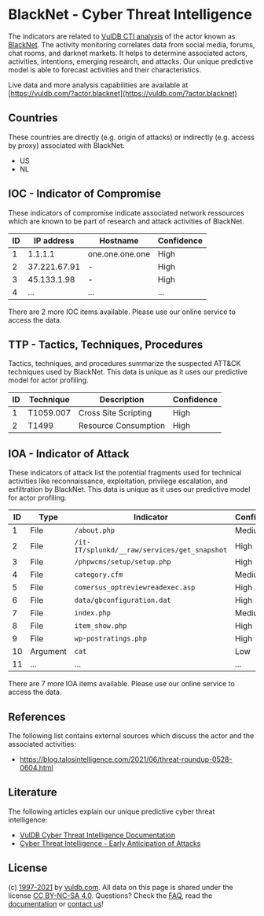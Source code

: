# BlackNet - Cyber Threat Intelligence

The indicators are related to [VulDB CTI analysis](https://vuldb.com/?doc.cti) of the actor known as [BlackNet](https://vuldb.com/?actor.blacknet). The activity monitoring correlates data from social media, forums, chat rooms, and darknet markets. It helps to determine associated actors, activities, intentions, emerging research, and attacks. Our unique predictive model is able to forecast activities and their characteristics.

Live data and more analysis capabilities are available at [https://vuldb.com/?actor.blacknet](https://vuldb.com/?actor.blacknet)

## Countries

These countries are directly (e.g. origin of attacks) or indirectly (e.g. access by proxy) associated with BlackNet:

* US
* NL

## IOC - Indicator of Compromise

These indicators of compromise indicate associated network ressources which are known to be part of research and attack activities of BlackNet.

ID | IP address | Hostname | Confidence
-- | ---------- | -------- | ----------
1 | 1.1.1.1 | one.one.one.one | High
2 | 37.221.67.91 | - | High
3 | 45.133.1.98 | - | High
4 | ... | ... | ...

There are 2 more IOC items available. Please use our online service to access the data.

## TTP - Tactics, Techniques, Procedures

Tactics, techniques, and procedures summarize the suspected ATT&CK techniques used by BlackNet. This data is unique as it uses our predictive model for actor profiling.

ID | Technique | Description | Confidence
-- | --------- | ----------- | ----------
1 | T1059.007 | Cross Site Scripting | High
2 | T1499 | Resource Consumption | High

## IOA - Indicator of Attack

These indicators of attack list the potential fragments used for technical activities like reconnaissance, exploitation, privilege escalation, and exfiltration by BlackNet. This data is unique as it uses our predictive model for actor profiling.

ID | Type | Indicator | Confidence
-- | ---- | --------- | ----------
1 | File | `/about.php` | Medium
2 | File | `/it-IT/splunkd/__raw/services/get_snapshot` | High
3 | File | `/phpwcms/setup/setup.php` | High
4 | File | `category.cfm` | Medium
5 | File | `comersus_optreviewreadexec.asp` | High
6 | File | `data/gbconfiguration.dat` | High
7 | File | `index.php` | Medium
8 | File | `item_show.php` | High
9 | File | `wp-postratings.php` | High
10 | Argument | `cat` | Low
11 | ... | ... | ...

There are 7 more IOA items available. Please use our online service to access the data.

## References

The following list contains external sources which discuss the actor and the associated activities:

* https://blog.talosintelligence.com/2021/06/threat-roundup-0528-0604.html

## Literature

The following articles explain our unique predictive cyber threat intelligence:

* [VulDB Cyber Threat Intelligence Documentation](https://vuldb.com/?doc.cti)
* [Cyber Threat Intelligence - Early Anticipation of Attacks](https://www.scip.ch/en/?labs.20201022)

## License

(c) [1997-2021](https://vuldb.com/?doc.changelog) by [vuldb.com](https://vuldb.com/?doc.about). All data on this page is shared under the license [CC BY-NC-SA 4.0](https://creativecommons.org/licenses/by-nc-sa/4.0/). Questions? Check the [FAQ](https://vuldb.com/?doc.faq), read the [documentation](https://vuldb.com/?doc) or [contact us](https://vuldb.com/?contact)!
